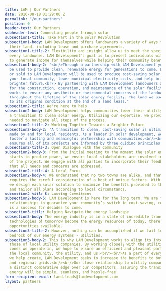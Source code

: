 ```yaml
---
title: LAM | Our Partners
date: 2016-08-18 01:29:00 Z
permalink: "/our-partners"
position: 0
header-text: Our Partners
subheader-text: Connecting people through solar
subsection1-title: Take Part in the Solar Revolution
subsection1-body: LAM Development offers landowners a variety of ways to monetize
  their land, including lease and purchase agreements.
subsection1-title-2: Flexibility and insight allow us to meet the specific needs of
  every landowner. LAM Development's goal is to present individuals with opportunities
  to generate income for themselves while helping their community benefit from solar.
subsection1-body-2: "<br/>Through a partnership with LAM Development your land will
  be used to provide clean, renewable energy for generations to come. Land leased
  or sold to LAM Development will be used to produce cost-saving solar energy, improve
  your local community, lower municipal electricity costs, and help bring about a
  brighter future.<br/> By partnering with LAM Development landowners are not responsible
  for the construction, operation, and maintenance of the solar facility. LAM Development
  works to ensure any aesthetic or environmental concerns of the landowners are addresses
  throughout the lifetime of the solar energy facility. The land we use is returned
  to its original condition at the end of a land lease."
subsection2-title: We're here to help
subsection2-body: LAM Development helps communities lower their utility bills through
  a transition to clean solar energy. Utilizing our expertise, we provide the assistance
  needed to navigate all steps of the process.
subsection2-title-2: Working Together Towards a Brighter Future
subsection2-body-2: 'A transition to clean, cost-saving solar is ultimately a choice
  made by and for local residents. As a leader in solar development, we strive to
  foster a lasting and meaningful partnership with communities.<br/><br/>LAM Development
  ensures all of its projects are informed by three guiding principles:'
subsection2-title-3: Open Dialogue with the Community
subsection2-body-3: From the initial meeting to the moment the solar energy facility
  starts to produce power, we ensure local stakeholders are involved in every aspect
  of the project. We engage with all parties to incorporate their feedback and guarantee
  that all needs and concerns are addressed.
subsection2-title-4: A Local Focus
subsection2-body-4: We understand that no two towns are alike, and that each project
  requires the careful consideration of a host of unique factors. With this in mind,
  we design each solar solution to maximize the benefits provided to the local community
  and tailor all plans according to local circumstance.
subsection2-title-5: Lasting Commitment
subsection2-body-5: LAM Development is here for the long term. We are focused on lasting
  relationships to guarantee your community’s switch to cost-saving, renewable energy
  is a success for decades to come.
subsection3-title: Helping Navigate the energy landscape
subsection3-body: The energy industry is in a state of incredible transition. As the
  technologies of tomorrow become the energy resources of today, there is near unlimited
  opportunities available.
subsection3-title-2: However, nothing can be accomplished if we fail to include the
  bedrock of our energy systems - utilities.
subsection3-body-2: This is why LAM Development works to align its interests with
  those of local utility companies. By working closely with the utilities whose load
  zones we operate in, we hope to ensure an efficient and pleasant partnership between
  the local community, the utility, and us.<br/><br/>As a part of every solar project
  we help create, LAM Development seeks to increase the benefits to both the local
  and regional grids.<br/><br/>Our close relationship to utility companies gives us
  a distinct comparative edge over our competitors, assuring the transition to renewable
  energy will be simple, seamless, and hassle-free.
form-recipient-email: land.leads@lamdevelopment.com
layout: partners
---
```


